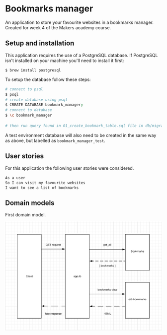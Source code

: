 # Bookmarks manager

An application to store your favourite websites in a bookmarks manager. Created for week 4 of the Makers academy course.

## Setup and installation

This application requires the use of a PostgreSQL database. If PostgreSQL isn't installed on your machine you'll need to install it first:   
```
$ brew install postgresql
```

To setup the database follow these steps:
```bash
# connect to psql
$ psql
# create database using psql
$ CREATE DATABASE bookmark_manager;
# connect to database
$ \c bookmark_manager

# then run query found in 01_create_bookmark_table.sql file in db/migrations directory.
```

A test environment database will also need to be created in the same way as above, but labelled as ```bookmark_manager_test```.

## User stories
For this application the following user stories were considered.

```
As a user
So I can visit my favourite websites
I want to see a list of bookmarks
```

## Domain models

First domain model.

![Basic Domain model](docs/imgs/user-story-1.png)
